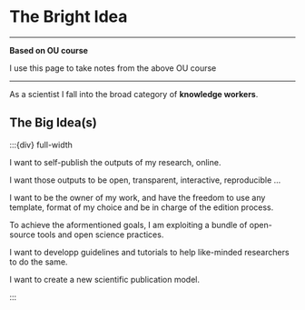 # The Bright Idea

***

**Based on OU course**

I use this page to take notes from the above OU course

***

As a scientist I fall into the broad category of **knowledge workers**.

## The Big Idea(s)

:::{div} full-width

<p class="emphase">I want to self-publish the outputs of my research, online.</p>

<p class="emphase">I want those outputs to be open, transparent, interactive, reproducible ...</p>

<p class="emphase">I want to be the owner of my work, and have the freedom to use any template, format of my choice and be in charge of the edition process.</p>

<p class="emphase"> To achieve the aformentioned goals, I am exploiting a bundle of open-source tools and open science practices. </p>
    
<p class="emphase">I want to developp guidelines and tutorials to help like-minded researchers to do the same.</p>

<p class="emphase">I want to create a new scientific publication model.</p>

:::

